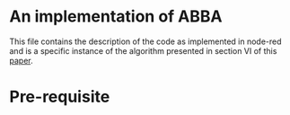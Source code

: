 # An implementation of ABBA
This file contains the description of the code as implemented in node-red and is a specific instance of the algorithm presented in section VI of this [paper](https://arxiv.org/pdf/2108.03942.pdf).

# Pre-requisite

